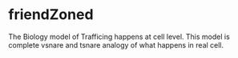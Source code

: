 # friendZoned
The Biology model of Trafficing happens at cell level. This model is complete vsnare and tsnare analogy of what happens in real cell. 
